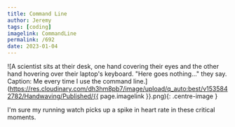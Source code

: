 ```yaml
---
title: Command Line
author: Jeremy
tags: [coding]
imagelink: CommandLine
permalink: /692
date: 2023-01-04
---
```


![A scientist sits at their desk, one hand covering their eyes and the other hand hovering over their laptop's keyboard. "Here goes nothing..." they say. Caption: Me every time I use the command line.](https://res.cloudinary.com/dh3hm8pb7/image/upload/q_auto:best/v1535842782/Handwaving/Published/{{ page.imagelink }}.png){: .centre-image }

I'm sure my running watch picks up a spike in heart rate in these critical moments.
